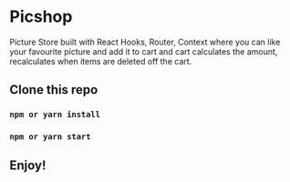 # Picshop
Picture Store built with React Hooks, Router, Context where you can like your favourite picture and add it to cart and cart calculates the amount, recalculates when items are deleted off the cart.

## Clone this repo

### `npm or yarn install`

### `npm or yarn start`

## Enjoy!
